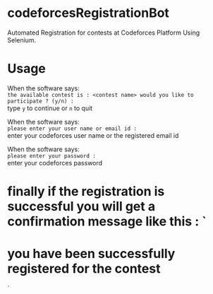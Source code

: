 # codeforcesRegistrationBot
Automated Registration for contests at Codeforces Platform Using Selenium.
# Usage
When the software says:  
`the available contest is : <contest name> would you like to participate ? (y/n) : `  
type `y` to continue or `n` to quit
  
  When the software says:  
  `please enter your user name or email id : `  
   enter your codeforces user name or the registered email id
   
   When the software says:  
  `please enter your password : `  
   enter your codeforces password
   
   finally if the registration is successful you will get a confirmation message like this : 
   `
================================================================================
you have been successfully registered for the <contest name> contest
================================================================================
`
   
